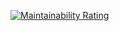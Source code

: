 [![Maintainability Rating](https://sonarcloud.io/api/project_badges/measure?project=AP500_Software_Engineering_Homework1_v2&metric=sqale_rating)](https://sonarcloud.io/summary/new_code?id=AP500_Software_Engineering_Homework1_v2)
